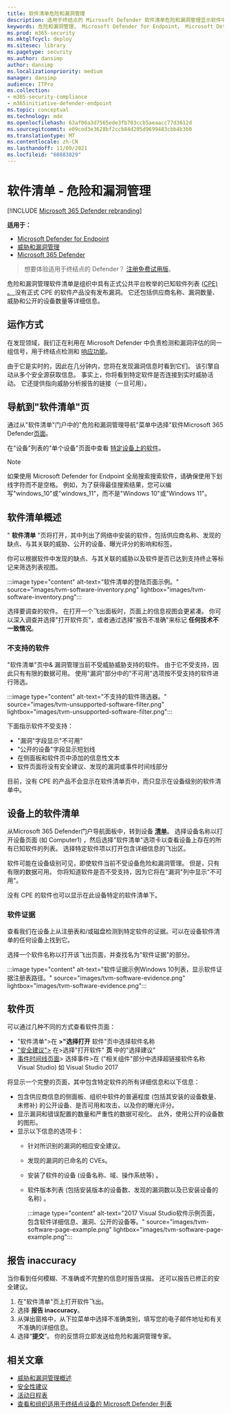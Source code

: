 ```yaml
---
title: 软件清单危险和漏洞管理
description: 适用于终结点的 Microsoft Defender 软件清单危险和漏洞管理显示软件中检测到的漏洞数量。
keywords: 危险和漏洞管理， Microsoft Defender for Endpoint， Microsoft Defender for Endpoint 软件清单， Microsoft Defender for Endpoint threat & 漏洞管理， Microsoft Defender for Endpoint threat & 漏洞管理 software inventory， Microsoft Defender for Endpoint tvm software inventory， tvm software inventory
ms.prod: m365-security
ms.mktglfcycl: deploy
ms.sitesec: library
ms.pagetype: security
ms.author: dansimp
author: dansimp
ms.localizationpriority: medium
manager: dansimp
audience: ITPro
ms.collection:
- m365-security-compliance
- m365initiative-defender-endpoint
ms.topic: conceptual
ms.technology: mde
ms.openlocfilehash: 63af06a3d7565ede3fb703ccb5aeaacc77d3612d
ms.sourcegitcommit: e09ced3e3628bf2ccb84d205d9699483cbb4b3b0
ms.translationtype: MT
ms.contentlocale: zh-CN
ms.lasthandoff: 11/09/2021
ms.locfileid: "60883829"
---
```

# <a name="software-inventory---threat-and-vulnerability-management"></a>软件清单 - 危险和漏洞管理

[!INCLUDE [Microsoft 365 Defender rebranding](../../includes/microsoft-defender.md)]

**适用于：**
- [Microsoft Defender for Endpoint](https://go.microsoft.com/fwlink/?linkid=2154037)
- [威胁和漏洞管理](next-gen-threat-and-vuln-mgt.md)
- [Microsoft 365 Defender](https://go.microsoft.com/fwlink/?linkid=2118804)

> 想要体验适用于终结点的 Defender？ [注册免费试用版](https://signup.microsoft.com/create-account/signup?products=7f379fee-c4f9-4278-b0a1-e4c8c2fcdf7e&ru=https://aka.ms/MDEp2OpenTrial?ocid=docs-wdatp-portaloverview-abovefoldlink)。

危险和漏洞管理软件清单是组织中具有正式公共平台枚举的已知软件列表 ([CPE) 。 ](https://nvd.nist.gov/products/cpe) 没有正式 CPE 的软件产品没有发布漏洞。 它还包括供应商名称、漏洞数量、威胁和公开的设备数量等详细信息。

## <a name="how-it-works"></a>运作方式

在发现领域，我们正在利用在 Microsoft Defender 中负责检测和漏洞评估的同一组信号，用于终结点检测和 [响应功能](overview-endpoint-detection-response.md)。

由于它是实时的，因此在几分钟内，您将在发现漏洞信息时看到它们。 该引擎自动从多个安全源获取信息。 事实上，你将看到特定软件是否连接到实时威胁活动。 它还提供指向威胁分析报告的链接（一旦可用）。

## <a name="navigate-to-the-software-inventory-page"></a>导航到"软件清单"页

通过从"软件清单"门户中的"危险和漏洞管理导航"菜单中选择"软件Microsoft 365 Defender[页面](portal-overview.md)。

在"设备"列表的"单个设备"页面中查看 [特定设备上的软件](machines-view-overview.md)。

> [!NOTE]
> 如果使用 Microsoft Defender for Endpoint 全局搜索搜索软件，请确保使用下划线字符而不是空格。 例如，为了获得最佳搜索结果，您可以编写"windows_10"或"windows_11"，而不是"Windows 10"或"Windows 11"。

## <a name="software-inventory-overview"></a>软件清单概述

" **软件清单** "页将打开，其中列出了网络中安装的软件，包括供应商名称、发现的缺点、与其关联的威胁、公开的设备、曝光评分的影响和标签。

你可以根据软件中发现的缺点、与其关联的威胁以及软件是否已达到支持终止等标记来筛选列表视图。

:::image type="content" alt-text="软件清单的登陆页面示例。" source="images/tvm-software-inventory.png" lightbox="images/tvm-software-inventory.png":::

选择要调查的软件。 在打开一个飞出面板时，页面上的信息视图会更紧凑。 你可以深入调查并选择"打开软件页"，或者通过选择"报告不准确"来标记 **任何技术不一致情况**。

### <a name="software-that-isnt-supported"></a>不支持的软件

"软件清单"页中& 漏洞管理当前不受威胁威胁支持的软件。 由于它不受支持，因此只有有限的数据可用。 使用"漏洞"部分中的"不可用"选项按不受支持的软件进行筛选。

:::image type="content" alt-text="不支持的软件筛选器。" source="images/tvm-unsupported-software-filter.png" lightbox="images/tvm-unsupported-software-filter.png":::

下面指示软件不受支持：

- "漏洞"字段显示"不可用"
- "公开的设备"字段显示短划线
- 在侧面板和软件页中添加的信息性文本
- 软件页面将没有安全建议、发现的漏洞或事件时间线部分

目前，没有 CPE 的产品不会显示在软件清单页中，而只显示在设备级别的软件清单中。

## <a name="software-inventory-on-devices"></a>设备上的软件清单

从Microsoft 365 Defender门户导航面板中，转到设备 **[清单](machines-view-overview.md)**。 选择设备名称以打开设备页面 (如 Computer1) ，然后选择"软件清单"选项卡以查看设备上存在的所有已知软件的列表。 选择特定软件项以打开包含详细信息的飞出区。

软件可能在设备级别可见，即使软件当前不受设备危险和漏洞管理。 但是，只有有限的数据可用。 你将知道软件是否不受支持，因为它将在"漏洞"列中显示"不可用"。

没有 CPE 的软件也可以显示在此设备特定的软件清单下。

### <a name="software-evidence"></a>软件证据

查看我们在设备上从注册表和/或磁盘检测到特定软件的证据。可以在设备软件清单的任何设备上找到它。

选择一个软件名称以打开该飞出页面，并查找名为"软件证据"的部分。

:::image type="content" alt-text="软件证据示例Windows 10列表，显示软件证据注册表路径。" source="images/tvm-software-evidence.png" lightbox="images/tvm-software-evidence.png":::

## <a name="software-pages"></a>软件页

可以通过几种不同的方式查看软件页面：

- "软件清单">在 **>"选择打开** 软件"页中选择软件名称
- ["安全建议">](tvm-security-recommendation.md) 在>选择"打开软件" **页** 中的"选择建议"
- [事件时间线页面](threat-and-vuln-mgt-event-timeline.md)> 选择事件>在 ("相关组件"部分中选择超链接软件名称 Visual Studio) 如 Visual Studio 2017

 将显示一个完整的页面，其中包含特定软件的所有详细信息和以下信息：

- 包含供应商信息的侧面板、组织中软件的普遍程度 (包括其安装的设备数量、未修补) 的公开设备、是否可用和攻击，以及你的曝光评分。
- 显示漏洞和错误配置的数量和严重性的数据可视化。 此外，使用公开的设备数的图形。
- 显示以下信息的选项卡：
  - 针对所识别的漏洞的相应安全建议。
  - 发现的漏洞的已命名的 CVEs。
  - 安装了软件的设备 (设备名称、域、操作系统等) 。
  - 软件版本列表 (包括安装版本的设备数、发现的漏洞数以及已安装设备的名称) 。

    :::image type="content" alt-text="2017 Visual Studio软件示例页面，包含软件详细信息、漏洞、公开的设备等。" source="images/tvm-software-page-example.png" lightbox="images/tvm-software-page-example.png":::

## <a name="report-inaccuracy"></a>报告 inaccuracy

当你看到任何模糊、不准确或不完整的信息时报告误报。 还可以报告已修正的安全建议。

1. 在"软件清单"页上打开软件飞出。
2. 选择 **报告 inaccuracy**。
3. 从弹出窗格中，从下拉菜单中选择不准确类别，填写您的电子邮件地址和有关不准确的详细信息。
4. 选择“**提交**”。 你的反馈将立即发送给危险和漏洞管理专家。

## <a name="related-articles"></a>相关文章

- [威胁和漏洞管理概述](next-gen-threat-and-vuln-mgt.md)
- [安全性建议](tvm-security-recommendation.md)
- [活动日程表](threat-and-vuln-mgt-event-timeline.md)
- [查看和组织适用于终结点设备的 Microsoft Defender 列表](machines-view-overview.md)
